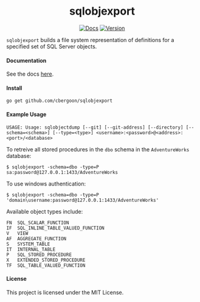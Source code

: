 <h1 align="center">sqlobjexport</h1>
<p align="center">
<a href="https://godoc.org/github.com/cbergoon/sqlobjexport"><img src="https://img.shields.io/badge/godoc-reference-brightgreen.svg" alt="Docs"></a>
<a href="#"><img src="https://img.shields.io/badge/version-0.1.0-brightgreen.svg" alt="Version"></a>
</p>

`sqlobjexport` builds a file system representation of definitions for a specified set of SQL Server objects. 

#### Documentation 

See the docs [here](https://godoc.org/github.com/cbergoon/sqlobjexport).

#### Install
```
go get github.com/cbergoon/sqlobjexport
```

#### Example Usage

```
USAGE: Usage: sqlobjectdump [--git] [--git-address] [--directory] [--schema=<schema>] [--type=<type>] <username>:<password>@<address>:<port>/<database>
```

To retreive all stored procedures in the `dbo` schema in the `AdventureWorks` database: 

```
$ sqlobjexport -schema=dbo -type=P sa:password@127.0.0.1:1433/AdventureWorks
```

To use windows authentication:

```
$ sqlobjexport -schema=dbo -type=P 'domain\username:password@127.0.0.1:1433/AdventureWorks'
```

Available object types include: 

```
FN	SQL_SCALAR_FUNCTION
IF	SQL_INLINE_TABLE_VALUED_FUNCTION
V 	VIEW
AF	AGGREGATE_FUNCTION
S 	SYSTEM_TABLE
IT	INTERNAL_TABLE
P 	SQL_STORED_PROCEDURE
X 	EXTENDED_STORED_PROCEDURE
TF	SQL_TABLE_VALUED_FUNCTION
```

#### License
This project is licensed under the MIT License.








